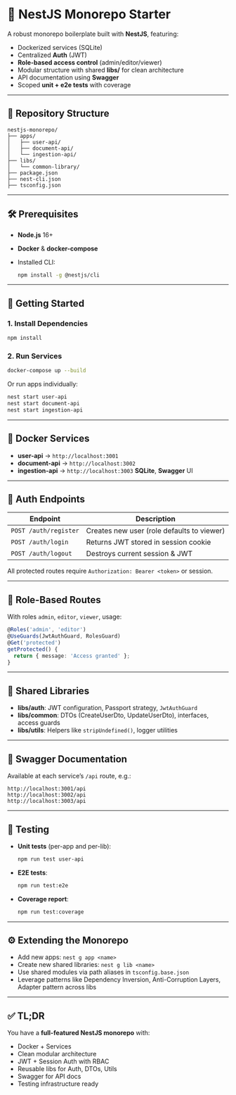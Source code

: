 # 🧱 NestJS Monorepo Starter

A robust monorepo boilerplate built with **NestJS**, featuring:

* Dockerized services (SQLite)
* Centralized **Auth** (JWT)
* **Role-based access control** (admin/editor/viewer)
* Modular structure with shared **libs/** for clean architecture
* API documentation using **Swagger**
* Scoped **unit + e2e tests** with coverage

---

## 📁 Repository Structure

```
nestjs-monorepo/                    
├── apps/
│   ├── user-api/
│   ├── document-api/
│   └── ingestion-api/
├── libs/
│   └── common-library/
├── package.json
├── nest-cli.json
├── tsconfig.json
```

---

## 🛠 Prerequisites

* **Node.js** 16+
* **Docker** & **docker-compose**
* Installed CLI:

  ```bash
  npm install -g @nestjs/cli
  ```

---

## 🚀 Getting Started

### 1. Install Dependencies

```bash
npm install
```

### 2. Run Services

```bash
docker-compose up --build
```

Or run apps individually:

```bash
nest start user-api
nest start document-api
nest start ingestion-api

```

---

## 🐳 Docker Services

* **user-api** → `http://localhost:3001`
* **document-api** → `http://localhost:3002`
* **ingestion-api** → `http://localhost:3003`
**SQLite**, **Swagger** UI

---

## 🔐 Auth Endpoints

| Endpoint              | Description                                |
| --------------------- | ------------------------------------------ |
| `POST /auth/register` | Creates new user (role defaults to viewer) |
| `POST /auth/login`    | Returns JWT stored in session cookie       |
| `POST /auth/logout`   | Destroys current session & JWT             |

All protected routes require `Authorization: Bearer <token>` or session.

---

## 👤 Role-Based Routes

With roles `admin`, `editor`, `viewer`, usage:

```ts
@Roles('admin', 'editor')
@UseGuards(JwtAuthGuard, RolesGuard)
@Get('protected')
getProtected() {
  return { message: 'Access granted' };
}
```

---

## 🧩 Shared Libraries

* **libs/auth**: JWT configuration, Passport strategy, `JwtAuthGuard`
* **libs/common**: DTOs (CreateUserDto, UpdateUserDto), interfaces, access guards
* **libs/utils**: Helpers like `stripUndefined()`, logger utilities

---

## 📄 Swagger Documentation

Available at each service’s `/api` route, e.g.:

```
http://localhost:3001/api
http://localhost:3002/api  
http://localhost:3003/api
```

---

## 🧪 Testing

* **Unit tests** (per-app and per-lib):

  ```bash
  npm run test user-api
  ```
* **E2E tests**:

  ```bash
  npm run test:e2e
  ```
* **Coverage report**:

  ```bash
  npm run test:coverage
  ```

---

## ⚙️ Extending the Monorepo

* Add new apps: `nest g app <name>`
* Create new shared libraries: `nest g lib <name>`
* Use shared modules via path aliases in `tsconfig.base.json`
* Leverage patterns like Dependency Inversion, Anti-Corruption Layers, Adapter pattern across libs

---

## ✅ TL;DR

You have a **full-featured NestJS monorepo** with:

* Docker + Services
* Clean modular architecture
* JWT + Session Auth with RBAC
* Reusable libs for Auth, DTOs, Utils
* Swagger for API docs
* Testing infrastructure ready
